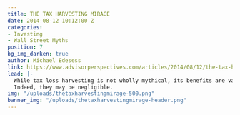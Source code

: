 ```yaml
---
title: THE TAX HARVESTING MIRAGE
date: 2014-08-12 10:12:00 Z
categories:
- Investing
- Wall Street Myths
position: 7
bg_img_darken: true
author: Michael Edesess
link: https://www.advisorperspectives.com/articles/2014/08/12/the-tax-harvesting-mirage
lead: |-
  While tax loss harvesting is not wholly mythical, its benefits are vastly overstated.
  Indeed, they may be negligible.
img: "/uploads/thetaxharvestingmirage-500.png"
banner_img: "/uploads/thetaxharvestingmirage-header.png"
---
```


